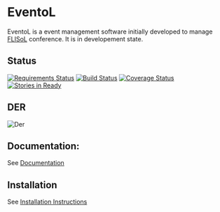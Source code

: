 EventoL
=======

EventoL is a event management software initially developed to manage [FLISoL][1] conference.
It is in developement state.

Status
-------
[![Requirements Status](https://requires.io/github/GNUtn/eventoL/requirements.svg?branch=dev2016)](https://requires.io/github/GNUtn/eventoL/requirements/?branch=dev2016)
[![Build Status](https://travis-ci.org/GNUtn/eventoL.svg?branch=dev2016)](https://travis-ci.org/GNUtn/eventoL)
[![Coverage Status](https://coveralls.io/repos/github/GNUtn/eventoL/badge.svg?branch=dev2016)](https://coveralls.io/github/GNUtn/eventoL?branch=dev2016)
[![Stories in Ready](https://badge.waffle.io/GNUtn/eventoL.svg?label=ready&title=Ready)](http://waffle.io/GNUtn/eventoL)

DER
---
![Der](http://www.gliffy.com/go/publish/image/9317073/M.png)

Documentation:
--------------
See [Documentation](http://eventol-docs.readthedocs.org/en/eventol-2.0/)

Installation
--------------
See [Installation Instructions](http://eventol-docs.readthedocs.org/en/eventol-2.0/installation/)


  [1]: http://flisol.info/

